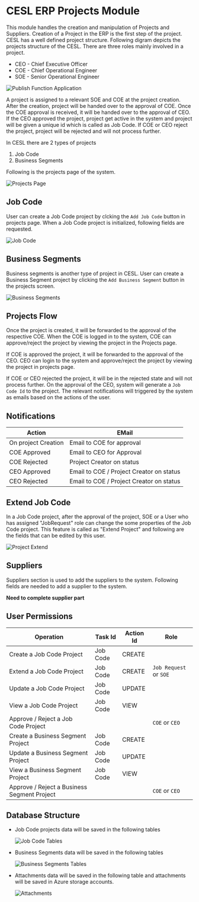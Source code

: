 # CESL ERP Projects Module

This module handles the creation and manipulation of Projects and Suppliers. Creation of a Project in the ERP is the first step of the project. CESL has a well defined project structure. Following digram depicts the projects structure of the CESL. There are three roles mainly involved in a project.

- CEO - Chief Executive Officer
- COE - Chief Operational Engineer
- SOE - Senior Operational Engineer

![Publish Function Application](../assets/images/modules/projects/cesl_org_chart.png)

A project is assigned to a relevant SOE and COE at the project creation. After the creation, project will be handed over to the approval of COE. Once the COE approval is received, it will be handed over to the approval of CEO. If the CEO approved the project, project get active in the system and project will be given a unique id which is called  as Job Code. If COE or CEO reject the project, project will be rejected and will not process further.

In CESL there are 2 types of projects

1. Job Code
2. Business Segments

Following is the projects page of the system.

![Projects Page](../assets/images/modules/projects/projects_screen.png)

## Job Code

User can create a Job Code project by clcking the `Add Job Code` button in projects page. When a  Job Code project is initialized, following fields are requested.

![Job Code](../assets/images/modules/projects/job_code_screen.png)

## Business Segments

Business segments is another type of project in CESL. User can create a Business Segment project by clicking the `Add Business Segment` button in the projects screen.

![Business Segments](../assets/images/modules/projects/business_segment_screen.png)

## Projects Flow

Once the project is created, it will be forwarded to the approval of the respective COE. When the COE is logged in to the system, COE can approve/reject the project by  viewing the project in the Projects page.

If COE is approved the project, it will be forwarded to the approval of the CEO. CEO can login to the system and approve/reject the project by viewing the project in projects page.

If COE or CEO rejected the project, it will be in the rejected state and will not process further. On the approval of the CEO, system will generate a `Job Code Id` to the project. The relevant notifications will triggered by the system as emails based on the actions of the user.

**Notifications**
-----------------

| Action    | EMail |
|--------   | ---------|
| On project Creation | Email to COE for approval |
| COE Approved | Email to CEO for Approval |
| COE Rejected | Project Creator on status |
| CEO Approved | Email to COE / Project Creator on status |
| CEO Rejected | Email to COE / Project Creator on status |

## Extend Job Code

In a Job Code project, after the approval of the project, SOE or a User who has assigned "JobRequest" role can change the some properties of the Job Code project. This feature is called as "Extend Project" and following are the fields that can be edited by this user.

![Project Extend](../assets/images/modules/projects/project_extend.png)

## Suppliers

Suppliers section is used to add the suppliers to the system. Following fields are needed to add a supplier to the system.

__**Need to complete supplier part**__

## User Permissions

| Operation | Task Id | Action Id | Role |
|---------|-----------|-----------|------|
| Create a Job Code Project | Job Code | CREATE | |
| Extend a Job Code Project |Job Code | CREATE | `Job Request` or `SOE`| 
| Update a Job Code Project | Job Code | UPDATE | |
| View a Job Code Project | Job Code | VIEW| |
| Approve / Reject  a Job Code Project | | |`COE` or `CEO` |
| Create a Business Segment Project | Job Code | CREATE | |
| Update a Business Segment Project | Job Code | UPDATE | |
| View a Business Segment Project | Job Code | VIEW| |
| Approve / Reject  a Business Segment Project | | |`COE` or `CEO` |

## Database Structure

- Job Code projects data will be saved in the following tables

    ![Job Code Tables](../assets/images/modules/projects/jobcode_tables.png)

- Business Segments data will be saved in the following tables

    ![Business Segments Tables](../assets/images/modules/projects/business_segments_table.png)

- Attachments data will be saved in the following table and attachments will be saved in Azure storage accounts.

    ![Attachments](../assets/images/modules/projects/cmn_attacments.png)
